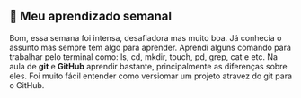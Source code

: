 ## 🚀 Meu aprendizado semanal

Bom, essa semana foi intensa, desafiadora mas muito boa. Já conhecia o assunto mas sempre tem algo para aprender. Aprendi alguns comando para trabalhar pelo terminal como: ls, cd, mkdir, touch, pd, grep, cat e etc. Na aula de **git** e **GitHub** aprendir bastante, principalmente as diferenças sobre eles. Foi muito fácil entender como versiomar um projeto atravez do git para o GitHub.